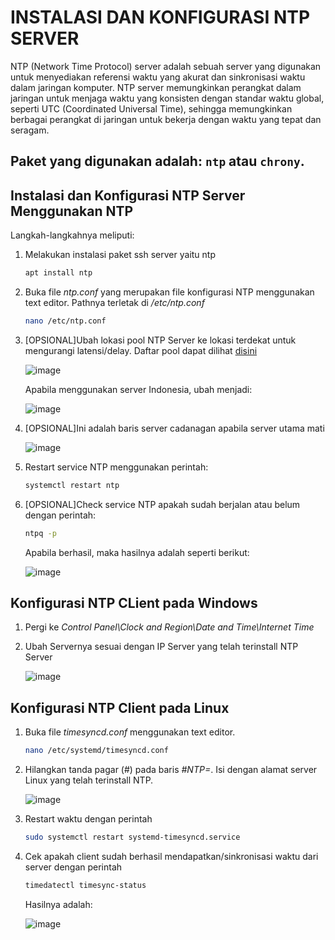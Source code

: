 <h1>INSTALASI DAN KONFIGURASI NTP SERVER</h1>

NTP (Network Time Protocol) server adalah sebuah server yang digunakan untuk menyediakan referensi waktu yang akurat dan sinkronisasi waktu dalam jaringan komputer. NTP server memungkinkan perangkat dalam jaringan untuk menjaga waktu yang konsisten dengan standar waktu global, seperti UTC (Coordinated Universal Time), sehingga memungkinkan berbagai perangkat di jaringan untuk bekerja dengan waktu yang tepat dan seragam.

## Paket yang digunakan adalah: `ntp` atau `chrony`.

<h2>Instalasi dan Konfigurasi NTP Server Menggunakan NTP</h2>

Langkah-langkahnya meliputi:
1. Melakukan instalasi paket ssh server yaitu ntp
   ```sh
   apt install ntp
   ```

2. Buka file <i>ntp.conf</i> yang merupakan file konfigurasi NTP menggunakan text editor. Pathnya terletak di _/etc/ntp.conf_
   ```sh
   nano /etc/ntp.conf
   ```

3. [OPSIONAL]Ubah lokasi pool NTP Server ke lokasi terdekat untuk mengurangi latensi/delay. Daftar pool dapat dilihat [disini](https://support.ntp.org/Servers/NTPPoolServers/)<br>

   ![image](https://github.com/rodipisroi/LinuxServer/assets/104636035/0f876066-289a-4355-bea7-2abbe1115c68)

   Apabila menggunakan server Indonesia, ubah menjadi:

   ![image](https://github.com/rodipisroi/LinuxServer/assets/104636035/f0edfd86-44f6-41f6-9641-e479410e6ab1)


4. [OPSIONAL]Ini adalah baris server cadanagan apabila server utama mati<br>
 
   ![image](https://github.com/rodipisroi/LinuxServer/assets/104636035/6cf1baa8-49f6-43d7-afb3-960de9d7d3a4)

5. Restart service NTP menggunakan perintah:

   ```sh
   systemctl restart ntp
   ```
   
6. [OPSIONAL]Check service NTP apakah sudah berjalan atau belum dengan perintah:

   ```sh
   ntpq -p
   ```

   Apabila berhasil, maka hasilnya adalah seperti berikut:

   ![image](https://github.com/rodipisroi/LinuxServer/assets/104636035/1779454c-a51e-4def-bf12-c43781092854)

## Konfigurasi NTP CLient pada Windows

1. Pergi ke _Control Panel\Clock and Region\Date and Time\Internet Time_

2. Ubah Servernya sesuai dengan IP Server yang telah terinstall NTP Server

   ![image](https://github.com/rodipisroi/LinuxServer/assets/104636035/e52b7f1d-437a-4fab-bdda-b56e6a245f54)

## Konfigurasi NTP Client pada Linux

1. Buka file _timesyncd.conf_ menggunakan text editor.

   ```sh
   nano /etc/systemd/timesyncd.conf
   ```

2. Hilangkan tanda pagar (#) pada baris _#NTP=_. Isi dengan alamat server Linux yang telah terinstall NTP.

   ![image](https://github.com/rodipisroi/LinuxServer/assets/104636035/c777d3dd-7fd6-4d31-bd18-f4efea11287e)

3. Restart waktu dengan perintah

   ```sh
   sudo systemctl restart systemd-timesyncd.service
   ```
   
4. Cek apakah client sudah berhasil mendapatkan/sinkronisasi waktu dari server dengan perintah

   ```sh
   timedatectl timesync-status
   ```

   Hasilnya adalah:

   ![image](https://github.com/rodipisroi/LinuxServer/assets/104636035/3b3ec4a0-e7bc-4f91-acf0-512a2e31d816)





